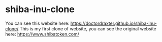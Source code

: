 # shiba-inu-clone
You can see this website here: https://doctordraxter.github.io/shiba-inu-clone/
This is my first clone of website, you can see the original website here: https://www.shibatoken.com/
